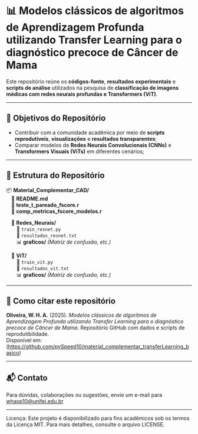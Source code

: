 # 📊 Modelos clássicos de algoritmos de Aprendizagem Profunda utilizando Transfer Learning para o diagnóstico precoce de Câncer de Mama

Este repositório reúne os **códigos-fonte**, **resultados experimentais** e **scripts de análise** utilizados na pesquisa de **classificação de imagens médicas com redes neurais profundas e Transformers (ViT)**.

---

## 📌 Objetivos do Repositório

- Contribuir com a comunidade acadêmica por meio de **scripts reprodutíveis**, **visualizações** e **resultados transparentes**;
- Comparar modelos de **Redes Neurais Convolucionais (CNNs)** e **Transformers Visuais (ViTs)** em diferentes cenários;

---

## 📂 Estrutura do Repositório

📦 **Material_Complementar_CAD/**  
&emsp;📜 **README.md**  
&emsp;📜 **teste_t_pareado_fscore.r**  
&emsp;📜 **comp_metricas_fscore_modelos.r**  

&emsp;📁 **Redes_Neurais/**  
&emsp;&emsp;📜 `train_resnet.py`  
&emsp;&emsp;📜 `resultados_resnet.txt`  
&emsp;&emsp;📊 **graficos/** *(Matriz de confusão, etc.)*  

&emsp;📁 **ViT/**  
&emsp;&emsp;📜 `train_vit.py`  
&emsp;&emsp;📜 `resultados_vit.txt`  
&emsp;&emsp;📊 **graficos/** *(Matriz de confusão, etc.)*

---

## 📘 Como citar este repositório

**Oliveira, W. H. A.** (2025). *Modelos clássicos de algoritmos de Aprendizagem Profunda utilizando Transfer Learning para o diagnóstico precoce de Câncer de Mama*. Repositório GitHub com dados e scripts de reprodutibilidade.  
Disponível em: (https://github.com/pySpeed10/material_complementar_transferLearning_basico)

---

## 📬 Contato

Para dúvidas, colaborações ou sugestões, envie um e-mail para whaop10@unifei.edu.br

---

Licença: Este projeto é disponibilizado para fins acadêmicos sob os termos da Licença MIT. Para mais detalhes, consulte o arquivo LICENSE.
